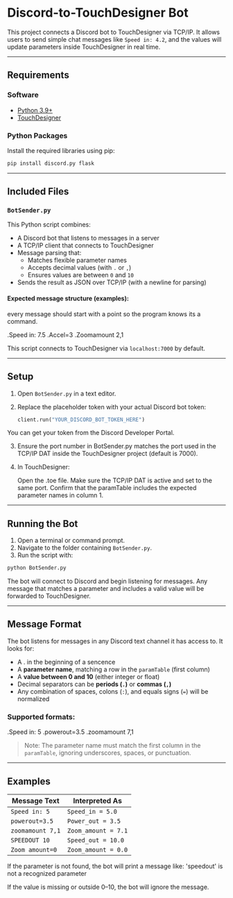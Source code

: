 # Discord-to-TouchDesigner Bot

This project connects a Discord bot to TouchDesigner via TCP/IP. It allows users to send simple chat messages like `Speed in: 4.2`, and the values will update parameters inside TouchDesigner in real time.

---

## Requirements

### Software

- [Python 3.9+](https://www.python.org/downloads/)
- [TouchDesigner](https://derivative.ca/download)

### Python Packages

Install the required libraries using pip:

```bash
pip install discord.py flask
```


---

## Included Files

### `BotSender.py`

This Python script combines:

- A Discord bot that listens to messages in a server
- A TCP/IP client that connects to TouchDesigner
- Message parsing that:
  - Matches flexible parameter names
  - Accepts decimal values (with `.` or `,`)
  - Ensures values are between `0` and `10`
- Sends the result as JSON over TCP/IP (with a newline for parsing)

#### Expected message structure (examples):
every message should start with a point so the program knows its a command. 

.Speed in: 7.5
.Accel=3
.Zoomamount 2,1

This script connects to TouchDesigner via `localhost:7000` by default.

---

## Setup

1. Open `BotSender.py` in a text editor.
2. Replace the placeholder token with your actual Discord bot token:

   ```python
   client.run("YOUR_DISCORD_BOT_TOKEN_HERE")

You can get your token from the Discord Developer Portal.

3. Ensure the port number in BotSender.py matches the port used in the TCP/IP DAT inside the TouchDesigner project (default is 7000).

4. In TouchDesigner:

      Open the .toe file.
      Make sure the TCP/IP DAT is active and set to the same port.
      Confirm that the paramTable includes the expected parameter names in column 1.
---

## Running the Bot

1. Open a terminal or command prompt.
2. Navigate to the folder containing `BotSender.py`.
3. Run the script with:

```bash
python BotSender.py
```
The bot will connect to Discord and begin listening for messages. Any message that matches a parameter and includes a valid value will be forwarded to TouchDesigner.

---


## Message Format

The bot listens for messages in any Discord text channel it has access to. It looks for:

- A . in the beginning of a sencence
- A **parameter name**, matching a row in the `paramTable` (first column)
- A **value between 0 and 10** (either integer or float)
- Decimal separators can be **periods (`.`)** or **commas (`,`)**
- Any combination of spaces, colons (`:`), and equals signs (`=`) will be normalized

### Supported formats:

.Speed in: 5
.powerout=3.5
.zoomamount 7,1

> Note: The parameter name must match the first column in the `paramTable`, ignoring underscores, spaces, or punctuation.


---

## Examples

| Message Text        | Interpreted As            |
|---------------------|---------------------------|
| `Speed in: 5`       | `Speed_in = 5.0`          |
| `powerout=3.5`      | `Power_out = 3.5`         |
| `zoomamount 7,1`    | `Zoom_amount = 7.1`       |
| `SPEEDOUT 10`       | `Speed_out = 10.0`        |
| `Zoom amount=0`     | `Zoom_amount = 0.0`       |

If the parameter is not found, the bot will print a message like:
'speedout' is not a recognized parameter

If the value is missing or outside 0–10, the bot will ignore the message.







